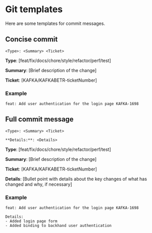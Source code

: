 # Git templates

Here are some templates for commit messages.

## Concise commit

```
<Type>: <Summary> <Ticket>
```

**Type**: [feat/fix/docs/chore/style/refactor/perf/test]

**Summary**: [Brief description of the change]

**Ticket**: [KAFKA/KAFKABETR-ticketNumber]

### Example

```
feat: Add user authentication for the login page KAFKA-1698
```

## Full commit message

```
<Type>: <Summary> <Ticket>

**Details:**: <Details>
```

**Type**: [feat/fix/docs/chore/style/refactor/perf/test]

**Summary**: [Brief description of the change]

**Ticket**: [KAFKA/KAFKABETR-ticketNumber]

**Details**: [Bullet point with details about the key changes of what has changed
and why, if necessary]

### Example

```
feat: Add user authentication for the login page KAFKA-1698

Details:
- Added login page form
- Added binding to backhand user authentication

```
